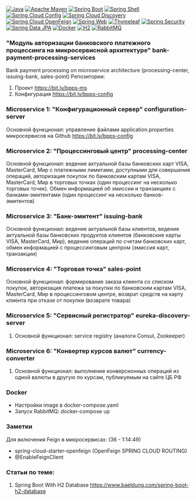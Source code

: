[![Java](https://img.shields.io/badge/Java-E43222??style=for-the-badge&logo=Java&logoColor=FFFFFF)](https://java.com/)
[![Apache Maven](https://img.shields.io/badge/Apache_Maven-F7F7F7??style=for-the-badge&logo=Apache&logoColor=C85D38)](https://maven.apache.org/)
[![Spring Boot](https://img.shields.io/badge/Spring_Boot-FFFFFF??style=for-the-badge&logo=Spring)](https://spring.io/projects/spring-boot/)
[![Spring Shell](https://img.shields.io/badge/Spring_Shell-FFFFFF??style=for-the-badge&logo=Spring)](https://spring.io/projects/spring-shell/)
[![Spring Cloud Config](https://img.shields.io/badge/Spring_Cloud_Config-FFFFFF??style=for-the-badge&logo=Spring)](https://spring.io/projects/spring-cloud-config/)
[![Spring Cloud Discovery](https://img.shields.io/badge/Spring_Cloud_Discovery-FFFFFF??style=for-the-badge&logo=Spring)](https://spring.io/guides/gs/service-registration-and-discovery/)
[![Spring Cloud OpenFeign](https://img.shields.io/badge/Spring_Cloud_OpenFeign-FFFFFF??style=for-the-badge&logo=Spring)](https://spring.io/projects/spring-cloud-openfeign)
[![Spring Web](https://img.shields.io/badge/Spring_Web-FFFFFF??style=for-the-badge&logo=Spring)](https://spring.io/guides/gs/serving-web-content/)
[![Thymeleaf](https://img.shields.io/badge/Thymeleaf-FFFFFF??style=for-the-badge&logo=Thymeleaf&logoColor=025B10)](https://www.thymeleaf.org/)
[![Spring Security](https://img.shields.io/badge/Spring_Security-FFFFFF??style=for-the-badge&logo=Spring)](https://spring.io/projects/spring-security/)
[![Spring Data JPA](https://img.shields.io/badge/Spring_Data_JPA-FFFFFF??style=for-the-badge&logo=Spring)](https://spring.io/projects/spring-data-jpa)
[![Docker](https://img.shields.io/badge/Docker-0E2B62??style=for-the-badge&logo=Docker&logoColor=FFFFFF)](https://www.docker.com/)
[![H2](https://img.shields.io/badge/H2-0618D5??style=for-the-badge&logo=H2&logoColor=FFFFFF)](https://www.h2database.com/)
[![RabbitMQ](https://img.shields.io/badge/RabbitMQ-FFFFFF??style=for-the-badge&logo=rabbitmq)](https://www.rabbitmq.com/)

### "Модуль авторизации банковского платежного процессинга на микросервисной архитектуре" bank-payment-processing-services
Bank payment processing on microservice architecture (processing-center, issuing-bank, sales-point)
Репозитории:
1. Проект https://bit.ly/bpps-ms
2. Конфигурация https://bit.ly/bpps-config

### Microservice 1: "Конфигурационный сервер" configuration-server
Основной функционал: управление файлами application.properties микросервисов на Github https://bit.ly/bpps-config

### Microservice 2: "Процессинговый центр" processing-center
Основной функционал: ведение актуальной базы банковских карт VISA, MasterCard, Мир с платежными лимитами, доступными
  для совершения операций, авторизация покупок по банковским картам VISA, MasterCard, Мир в торговых точках (один
  процессинг на несколько торговых точек). Обмен информацией об эмиссии и транзакциях с банками-эмитентами (один 
  процессинг на несколько банков-эмитентов)

### Microservice 3: "Банк-эмитент" issuing-bank
Основной функционал: ведение актуальной базы клиентов, ведение актуальной базы банковских продуктов клиентов
  (банковские карты VISA, MasterCard, Мир), ведение операций по счетам банковских карт, обмен информацией 
  с процессинговым центром (эмиссия карт, транзакции)

### Microservice 4: "Торговая точка" sales-point
Основной функционал: формирование заказа клиента со списком покупок, авторизация платежа за покупки по банковским
  картам VISA, MasterCard, Мир в процессинговом центре, возврат средств на карту клиента при отказе от покупки 
  (возврате товара)

### Microservice 5: "Сервисный регистратор" eureka-discovery-server
1. Основной функционал: service registry (аналоги Consul, Zookeeper)

### Microservice 6: "Конвертер курсов валют" currency-converter
1. Основной функционал: выполнение конверсионных операций из одной валюты в другую по курсам, публикуемым на сайте ЦБ РФ

### Docker
  - Настройки image в docker-compose.yaml
  - Запуск RabbitMQ: docker-compose up

### Заметки
Для включения Feign в микросервисах: (36 - 1:14:49)
  - spring-cloud-starter-openfeign (OpenFeign SPRING CLOUD ROUTING)
  - @EnableFeignClient

### Статьи по теме:
1. Spring Boot With H2 Database https://www.baeldung.com/spring-boot-h2-database
